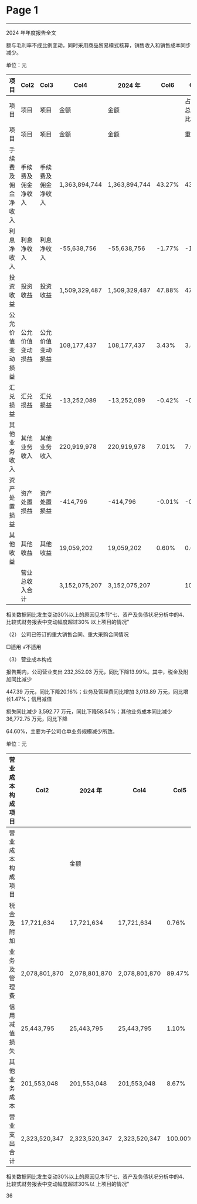 # Page 1

---

<!-- TEXT bbox=(201.88999938964844, 69.32899475097656, 539.7539672851562, 79.30999755859375) -->

2024 年年度报告全文

<!-- TEXT bbox=(56.66400146484375, 90.7889404296875, 471.70001220703125, 101.34894561767578) -->

额与毛利率不成比例变动，同时采用商品贸易模式核算，销售收入和销售成本同步减少。

<!-- TEXT bbox=(493.32000732421875, 108.20899963378906, 533.8200073242188, 117.20899963378906) -->

单位：元

<!-- TABLE bbox=[51.27400128046671, 121.02362615411931, 533.1712785200639, 349.3607365534856] index=0 -->

|项目|Col2|Col3|Col4|2024 年|Col6|Col7|Col8|Col9|2023 年|Col11|Col12|Col13|同比增减|
|---|---|---|---|---|---|---|---|---|---|---|---|---|---|
|项目|项目|项目|金额|金额||占营业总收入比||金额|金额||占营业总收入|||
|项目|项目|项目|金额|金额||重|重|重|重|重|比重|比重|比重|
|手续费及佣金净收入|手续费及佣金净收入|手续费及佣金净收入|1,363,894,744|1,363,894,744|43.27%|43.27%|43.27%|1,251,128,404|1,251,128,404|36.05%|36.05%|36.05%|9.01%|
|利息净收入|利息净收入|利息净收入|-55,638,756|-55,638,756|-1.77%|-1.77%|-1.77%|-137,573,748|-137,573,748|-3.96%|-3.96%|-3.96%|不适用|
|投资收益|投资收益|投资收益|1,509,329,487|1,509,329,487|47.88%|47.88%|47.88%|1,656,016,337|1,656,016,337|47.71%|47.71%|47.71%|-8.86%|
|公允价值变动损益|公允价值变动损益|公允价值变动损益|108,177,437|108,177,437|3.43%|3.43%|3.43%|91,820,357|91,820,357|2.64%|2.64%|2.64%|17.81%|
|汇兑损益|汇兑损益|汇兑损益|-13,252,089|-13,252,089|-0.42%|-0.42%|-0.42%|-13,583,738|-13,583,738|-0.39%|-0.39%|-0.39%|不适用|
|其他业务收入|其他业务收入|其他业务收入|220,919,978|220,919,978|7.01%|7.01%|7.01%|598,500,556|598,500,556|17.24%|17.24%|17.24%|-63.09%|
|资产处置损益|资产处置损益|资产处置损益|-414,796|-414,796|-0.01%|-0.01%|-0.01%|194,809|194,809|0.01%|0.01%|0.01%|-312.92%|
|其他收益|其他收益|其他收益|19,059,202|19,059,202|0.60%|0.60%|0.60%|24,193,184|24,193,184|0.70%|0.70%|0.70%|-21.22%|
||营业总收入合计||3,152,075,207|3,152,075,207||100%||3,470,696,161|3,470,696,161||100%||-9.18%|



<!-- TEXT bbox=(56.66400146484375, 356.7590026855469, 522.1950073242188, 377.7590026855469) -->

相关数据同比发生变动30%以上的原因见本节“七、资产及负债状况分析中的4、比较式财务报表中变动幅度超过30%
以上项目的情况”

<!-- TEXT bbox=(56.66400146484375, 397.5789794921875, 278.04998779296875, 406.5789794921875) -->

（2） 公司已签订的重大销售合同、重大采购合同情况

<!-- TEXT bbox=(56.66400146484375, 424.8190002441406, 128.72000122070312, 433.8190002441406) -->

□适用 √不适用

<!-- TEXT bbox=(56.66400146484375, 453.4989929199219, 142.52000427246094, 462.4989929199219) -->

（3） 营业成本构成

<!-- TEXT bbox=(77.66400146484375, 488.2789306640625, 503.0400085449219, 498.83892822265625) -->

报告期内，公司营业支出 232,352.03 万元，同比下降13.99%。其中，税金及附加同比减少

<!-- TEXT bbox=(56.66400146484375, 511.3189697265625, 521.5076904296875, 521.8789672851562) -->

447.39 万元，同比下降20.16%；业务及管理费同比增加 3,013.89 万元，同比增长1.47%；信用减值

<!-- TEXT bbox=(56.66400146484375, 534.388916015625, 526.7915649414062, 544.9489135742188) -->

损失同比减少 3,592.77 万元，同比下降58.54%；其他业务成本同比减少 36,772.75 万元，同比下降

<!-- TEXT bbox=(56.66400146484375, 557.3089599609375, 282.54998779296875, 567.8689575195312) -->

64.60%，主要为子公司仓单业务规模减少所致。

<!-- TEXT bbox=(493.32000732421875, 574.8489379882812, 533.8200073242188, 583.8489379882812) -->

单位：元

<!-- TABLE bbox=[51.27400128046671, 587.5436456853694, 533.1712785200639, 727.8959838867188] index=1 -->

|营业成本构成项<br>目|Col2|2024 年|Col4|Col5|Col6|Col7|Col8|2023 年|Col10|Col11|Col12|Col13|同比增减|
|---|---|---|---|---|---|---|---|---|---|---|---|---|---|
|营业成本构成项<br>目||金额|||占营业成本比重|||金额|||占营业成本比重|||
|税金及附加|17,721,634|17,721,634|17,721,634|0.76%|0.76%|0.76%|22,195,522|22,195,522|22,195,522|0.82%|0.82%|0.82%|-20.16%|
|业务及管理费|2,078,801,870|2,078,801,870|2,078,801,870|89.47%|89.47%|89.47%|2,048,662,935|2,048,662,935|2,048,662,935|75.84%|75.84%|75.84%|1.47%|
|信用减值损失|25,443,795|25,443,795|25,443,795|1.10%|1.10%|1.10%|61,371,540|61,371,540|61,371,540|2.27%|2.27%|2.27%|-58.54%|
|其他业务成本|201,553,048|201,553,048|201,553,048|8.67%|8.67%|8.67%|569,280,571|569,280,571|569,280,571|21.07%|21.07%|21.07%|-64.60%|
|营业支出合计|2,323,520,347|2,323,520,347|2,323,520,347|100.00%|100.00%|100.00%|2,701,510,568|2,701,510,568|2,701,510,568|100.00%|100.00%|100.00%|-13.99%|



<!-- TEXT bbox=(56.66400146484375, 734.8289794921875, 526.9199829101562, 756.8099975585938) -->

相关数据同比发生变动30%以上的原因见本节“七、资产及负债状况分析中的4、比较式财务报表中变动幅度超过30%以
上项目的情况”

<!-- TEXT bbox=(292.989990234375, 777.449951171875, 304.14398193359375, 797.489990234375) -->

36
